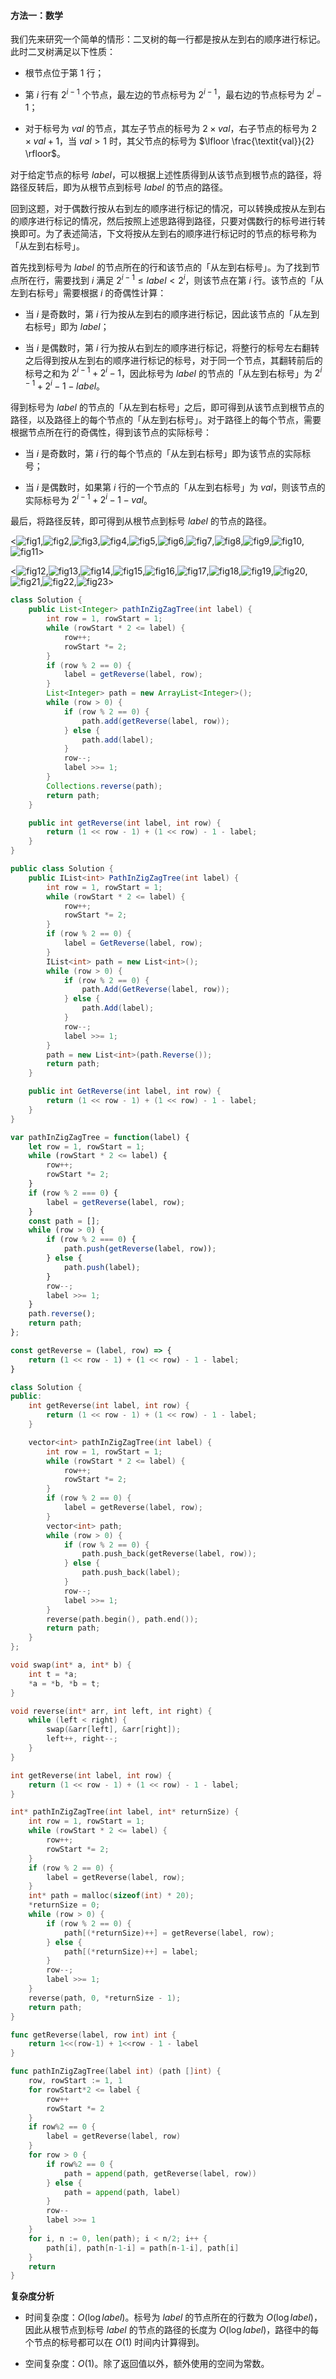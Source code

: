 #### 方法一：数学

我们先来研究一个简单的情形：二叉树的每一行都是按从左到右的顺序进行标记。此时二叉树满足以下性质：

- 根节点位于第 $1$ 行；

- 第 $i$ 行有 $2^{i-1}$ 个节点，最左边的节点标号为 $2^{i-1}$，最右边的节点标号为 $2^i-1$；

- 对于标号为 $\textit{val}$ 的节点，其左子节点的标号为 $2 \times \textit{val}$，右子节点的标号为 $2 \times \textit{val} + 1$，当 $\textit{val}>1$ 时，其父节点的标号为 $\lfloor \frac{\textit{val}}{2} \rfloor$。

对于给定节点的标号 $\textit{label}$，可以根据上述性质得到从该节点到根节点的路径，将路径反转后，即为从根节点到标号 $\textit{label}$ 的节点的路径。

回到这题，对于偶数行按从右到左的顺序进行标记的情况，可以转换成按从左到右的顺序进行标记的情况，然后按照上述思路得到路径，只要对偶数行的标号进行转换即可。为了表述简洁，下文将按从左到右的顺序进行标记时的节点的标号称为「从左到右标号」。

首先找到标号为 $\textit{label}$ 的节点所在的行和该节点的「从左到右标号」。为了找到节点所在行，需要找到 $i$ 满足 $2^{i-1} \le \textit{label} < 2^i$，则该节点在第 $i$ 行。该节点的「从左到右标号」需要根据 $i$ 的奇偶性计算：

- 当 $i$ 是奇数时，第 $i$ 行为按从左到右的顺序进行标记，因此该节点的「从左到右标号」即为 $\textit{label}$；

- 当 $i$ 是偶数时，第 $i$ 行为按从右到左的顺序进行标记，将整行的标号左右翻转之后得到按从左到右的顺序进行标记的标号，对于同一个节点，其翻转前后的标号之和为 $2^{i-1} + 2^i - 1$，因此标号为 $\textit{label}$ 的节点的「从左到右标号」为 $2^{i-1} + 2^i - 1 - \textit{label}$。

得到标号为 $\textit{label}$ 的节点的「从左到右标号」之后，即可得到从该节点到根节点的路径，以及路径上的每个节点的「从左到右标号」。对于路径上的每个节点，需要根据节点所在行的奇偶性，得到该节点的实际标号：

- 当 $i$ 是奇数时，第 $i$ 行的每个节点的「从左到右标号」即为该节点的实际标号；

- 当 $i$ 是偶数时，如果第 $i$ 行的一个节点的「从左到右标号」为 $\textit{val}$，则该节点的实际标号为 $2^{i-1} + 2^i - 1 - \textit{val}$。

最后，将路径反转，即可得到从根节点到标号 $\textit{label}$ 的节点的路径。

<![fig1](https://assets.leetcode-cn.com/solution-static/1104/1.png),![fig2](https://assets.leetcode-cn.com/solution-static/1104/2.png),![fig3](https://assets.leetcode-cn.com/solution-static/1104/3.png),![fig4](https://assets.leetcode-cn.com/solution-static/1104/4.png),![fig5](https://assets.leetcode-cn.com/solution-static/1104/5.png),![fig6](https://assets.leetcode-cn.com/solution-static/1104/6.png),![fig7](https://assets.leetcode-cn.com/solution-static/1104/7.png),![fig8](https://assets.leetcode-cn.com/solution-static/1104/8.png),![fig9](https://assets.leetcode-cn.com/solution-static/1104/9.png),![fig10](https://assets.leetcode-cn.com/solution-static/1104/10.png),![fig11](https://assets.leetcode-cn.com/solution-static/1104/11.png)>

<![fig12](https://assets.leetcode-cn.com/solution-static/1104/12.png),![fig13](https://assets.leetcode-cn.com/solution-static/1104/13.png),![fig14](https://assets.leetcode-cn.com/solution-static/1104/14.png),![fig15](https://assets.leetcode-cn.com/solution-static/1104/15.png),![fig16](https://assets.leetcode-cn.com/solution-static/1104/16.png),![fig17](https://assets.leetcode-cn.com/solution-static/1104/17.png),![fig18](https://assets.leetcode-cn.com/solution-static/1104/18.png),![fig19](https://assets.leetcode-cn.com/solution-static/1104/19.png),![fig20](https://assets.leetcode-cn.com/solution-static/1104/20.png),![fig21](https://assets.leetcode-cn.com/solution-static/1104/21.png),![fig22](https://assets.leetcode-cn.com/solution-static/1104/22.png),![fig23](https://assets.leetcode-cn.com/solution-static/1104/23.png)>

```Java [sol1-Java]
class Solution {
    public List<Integer> pathInZigZagTree(int label) {
        int row = 1, rowStart = 1;
        while (rowStart * 2 <= label) {
            row++;
            rowStart *= 2;
        }
        if (row % 2 == 0) {
            label = getReverse(label, row);
        }
        List<Integer> path = new ArrayList<Integer>();
        while (row > 0) {
            if (row % 2 == 0) {
                path.add(getReverse(label, row));
            } else {
                path.add(label);
            }
            row--;
            label >>= 1;
        }
        Collections.reverse(path);
        return path;
    }

    public int getReverse(int label, int row) {
        return (1 << row - 1) + (1 << row) - 1 - label;
    }
}
```

```C# [sol1-C#]
public class Solution {
    public IList<int> PathInZigZagTree(int label) {
        int row = 1, rowStart = 1;
        while (rowStart * 2 <= label) {
            row++;
            rowStart *= 2;
        }
        if (row % 2 == 0) {
            label = GetReverse(label, row);
        }
        IList<int> path = new List<int>();
        while (row > 0) {
            if (row % 2 == 0) {
                path.Add(GetReverse(label, row));
            } else {
                path.Add(label);
            }
            row--;
            label >>= 1;
        }
        path = new List<int>(path.Reverse());
        return path;
    }

    public int GetReverse(int label, int row) {
        return (1 << row - 1) + (1 << row) - 1 - label;
    }
}
```

```JavaScript [sol1-JavaScript]
var pathInZigZagTree = function(label) {
    let row = 1, rowStart = 1;
    while (rowStart * 2 <= label) {
        row++;
        rowStart *= 2;
    }
    if (row % 2 === 0) {
        label = getReverse(label, row);
    }
    const path = [];
    while (row > 0) {
        if (row % 2 === 0) {
            path.push(getReverse(label, row));
        } else {
            path.push(label);
        }
        row--;
        label >>= 1;
    }
    path.reverse();
    return path;
};

const getReverse = (label, row) => {
    return (1 << row - 1) + (1 << row) - 1 - label;
}
```

```C++ [sol1-C++]
class Solution {
public:
    int getReverse(int label, int row) {
        return (1 << row - 1) + (1 << row) - 1 - label;
    }

    vector<int> pathInZigZagTree(int label) {
        int row = 1, rowStart = 1;
        while (rowStart * 2 <= label) {
            row++;
            rowStart *= 2;
        }
        if (row % 2 == 0) {
            label = getReverse(label, row);
        }
        vector<int> path;
        while (row > 0) {
            if (row % 2 == 0) {
                path.push_back(getReverse(label, row));
            } else {
                path.push_back(label);
            }
            row--;
            label >>= 1;
        }
        reverse(path.begin(), path.end());
        return path;
    }
};
```

```C [sol1-C]
void swap(int* a, int* b) {
    int t = *a;
    *a = *b, *b = t;
}

void reverse(int* arr, int left, int right) {
    while (left < right) {
        swap(&arr[left], &arr[right]);
        left++, right--;
    }
}

int getReverse(int label, int row) {
    return (1 << row - 1) + (1 << row) - 1 - label;
}

int* pathInZigZagTree(int label, int* returnSize) {
    int row = 1, rowStart = 1;
    while (rowStart * 2 <= label) {
        row++;
        rowStart *= 2;
    }
    if (row % 2 == 0) {
        label = getReverse(label, row);
    }
    int* path = malloc(sizeof(int) * 20);
    *returnSize = 0;
    while (row > 0) {
        if (row % 2 == 0) {
            path[(*returnSize)++] = getReverse(label, row);
        } else {
            path[(*returnSize)++] = label;
        }
        row--;
        label >>= 1;
    }
    reverse(path, 0, *returnSize - 1);
    return path;
}
```

```go [sol1-Golang]
func getReverse(label, row int) int {
    return 1<<(row-1) + 1<<row - 1 - label
}

func pathInZigZagTree(label int) (path []int) {
    row, rowStart := 1, 1
    for rowStart*2 <= label {
        row++
        rowStart *= 2
    }
    if row%2 == 0 {
        label = getReverse(label, row)
    }
    for row > 0 {
        if row%2 == 0 {
            path = append(path, getReverse(label, row))
        } else {
            path = append(path, label)
        }
        row--
        label >>= 1
    }
    for i, n := 0, len(path); i < n/2; i++ {
        path[i], path[n-1-i] = path[n-1-i], path[i]
    }
    return
}
```

**复杂度分析**

- 时间复杂度：$O(\log \textit{label})$。标号为 $\textit{label}$ 的节点所在的行数为 $O(\log \textit{label})$，因此从根节点到标号 $\textit{label}$ 的节点的路径的长度为 $O(\log \textit{label})$，路径中的每个节点的标号都可以在 $O(1)$ 时间内计算得到。

- 空间复杂度：$O(1)$。除了返回值以外，额外使用的空间为常数。